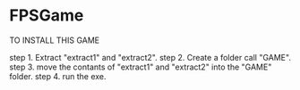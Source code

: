 # FPSGame
TO INSTALL THIS GAME

step 1. Extract "extract1" and "extract2".
step 2. Create a folder call "GAME".
step 3. move the contants of "extract1" and "extract2" into the "GAME" folder.
step 4. run the exe.
